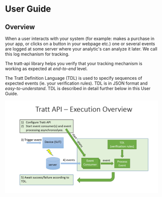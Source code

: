 # User Guide

## Overview

When a user interacts with your system (for example: makes a purchase in your app, or clicks on a button in your webpage etc.) one or several events are logged at some server where your analytic's can analyze it later. We call this log mechanism for tracking.

The tratt-api library helps you verify that your tracking mechanism is working as expected at _end-to-end_ level.

The Tratt Definition Language (TDL) is used to specify sequences of expected events (ie. your verification rules). TDL is in JSON format and _easy-to-understand_. TDL is described in detail further below in this User Guide.


![Overview](src/docs/overview.png)

